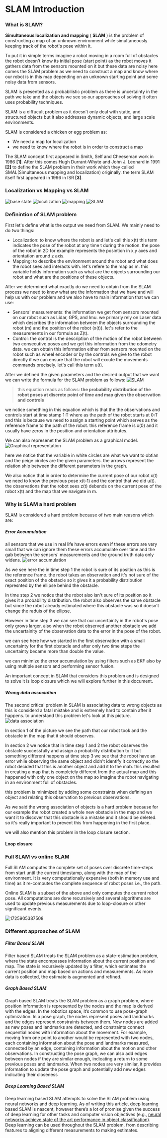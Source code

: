 # SLAM Introduction

### What is SLAM?

**Simultaneous localization and mapping** ( **SLAM** ) is the problem of constructing a map of an unknown environment while simultaneously keeping track of the robot's pose within it.

To put it in simple terms imagine a robot moving in a room full of obstacles the robot doesn't know its initial pose (start point) as the robot moves it gathers data from the sensors mounted on it but these data are noisy here comes the SLAM problem as we need to construct a map and know where our robot is in this map depending on an unknown starting point and some noisy data from sensors.

SLAM is presented as a probabilistic problem as there is uncertainty in the path we take and the objects we see so our approaches of solving it often uses probability techniques.

SLAM is a diffucult problem as it doesn't only deal with static, and structured objects but it also addresses dynamic objects, and large scale environments.

SLAM is considered a chicken or egg problem as:

* We need a map for localization
* we need to know where the robot is in order to construct a map

The SLAM concept first appeared in Smith, Self and Cheeseman work in 1986 **[1]**. After this comes Hugh Durrant-Whyte and John J. Leonard in 1991 **[2]** to define the SLAM problem in their work which they called SMAL(Simultaneous mapping and localization) originally. the term SLAM itself first appeared in 1996 in ISR **[3]**.

### Localization vs Mapping vs SLAM

![base state](image/base_state.png)
![localization](image/Localization.png)
![mapping](image/mapping.png)
![SLAM](image/SLAM.png)

### Definintion of SLAM problem

First let's define what is the output we need from SLAM. We mainly need to do two things:

* Localization: to know where the robot is and let's call this x(t) this term indicates the pose of the robot at any time t during the motion. the pose of the robot in 2D for example represents the posintion in x,y axes and orientation around z axis.
* Mapping: to describe the environment around the robot and what does the robot sees and interacts with. let's refere to the map as m. this variable holds information such as what are the objects surrounding our robot and what are the positions of these objects.

After we determined what exactly do we need to obtain from the SLAM process we need to know what are the information that we have and will help us with our problem and we also have to main information that we can use:

* Sensors' measurements: the information we get from sensors mounted on our robot such as Lidar, GPS, and Imu. we primarly rely on Laser data which describes the information between the objects surrounding the robot (m) and the position of the robot (x(t)). let's refer to the measurements in our formula as Z(t).
* Control: the control is the description of the motion of the robot between two consecutive poses and we get this information from the odometry data. we can obtain this information either from sensors mounted on the robot such as wheel encoder or by the controls we give to the robot directly if we can ensure that the robot will excute the movements commands precisely. let's call this term u(t).

After we defined the given parameters and the desired output that we want we can write the formula for the SLAM problem as follows:
![SLAM](image/SLAM_formula.png)

> this equation reads as follows: **the probability distribution of the robot poses at discrete point of time and map given the observation and controls**

we notice something in this equation which is that the the observations and controls start at time stamp 1:T where as the path of the robot starts at 0:T and this is because we need to assign a starting point which serves as the reference frame to the path of the robot. this reference frame is x(0) and it usually have zeros in the position and orientation attributes.

We can also represenet the SLAM problem as a graphical model.
![Graphical representation](image/Graphical_representation.png)

here we notice that the variable in white circles are what we want to obtian and the peige circles are the given parameters. the arrows represent the relation ship between the different parameters in the graph.

We also notice that in order to determine the current pose of our robot x(t) we need to know the previous pose x(t-1) and the control that we did u(t). the observations that the robot sees z(t) debends on the current pose of the robot x(t) and the map that we navigate in m.

### Why is SLAM a hard problem

SLAM is considered a hard problem because of two main reasons which are:

##### Error Accumulation

all sensors that we use in real life have errors even if these errors are very small that we can ignore them these errors accumulate over time and the gab between the sensors' measurements and the ground truth data only widens.
![error accumulation](image/error_accumulation.png)

As we see here the in time step 1 the robot is sure of its position as this is the reference frame. the robot takes an observation and it's not sure of the exact position of the obstacle so it gives it a probability distribution represnted by the ellipse behind the obstacle.

In time step 2 we notice that the robot also isn't sure of its position so it gives it a probability distribution. the robot also observes the same obstacle but since the robot already estimated where this obstacle was so it doesn't change the raduis of the ellipse.

However in time step 3 we can see that our uncertainty in the robot's pose only grows larger. also when the robot observed another obstacle we add the uncertainity of the observation data to the error in the pose of the robot.

we can see here how we started in the first observation with a small uncertainty for the first obstacle and after only two time steps the uncertainty became more than double the value.

we can minimize the error accumulation by using filters such as EKF also by using multiple sensors and performing sensor fusion.

An important concept in SLAM that considers this problem and is designed to solve it is loop closure which we will explore further in this document.

##### Wrong data association

The second critical problem in SLAM is associating data to wrong objects as this is considerd a fatal mistake and is extremely hard to contain after it happens. to understand this problem let's look at this picture.
![data association](image/data_association.png)

In section 1 of the picture we see the path that our robot took and the obstacle in the map that it should observes.

In section 2 we notice that in time step 1 and 2 the robot observes the obstacle successfully and assign a probability distribution to it but something different happens at time step 3 we see that the robot have an error while observing the same object and didn't identify it correctly so the robot decided that this is another object and add it to the mab. this resulted in creating a map that is completely different from the actual map and this happened with only one object on the map so imagine the robot navigating in an environment full of obstacles.

this problem is minimized by adding some constraints when defining an object and relating this observation to previous observations. 

As we said the wrong association of objects is a hard problem because for our example the robot created a whole new obstacle in the map and we want it to discover that this obstacle is a mistake and it should be deleted. so it's really important to prevent this from happening in the first place. 

we will also mention this problem in the loop closure section.

#### Loop closure


### Full SLAM vs online SLAM

Full SLAM computes the complete set of poses over discrete time-steps
 from start until the current timestamp, along with the map of the
environment. It is very computationally expensive (both in memory use
and time) as it re-computes the complete sequence of robot poses i.e.,
the path.

Online SLAM is a subset of the above and only computes the current
robot pose. All computations are done recursively and several algorithms
 are used to update previous measurements due to loop-closure or other
significant events.

![1725905387508](image/README/1725905387508.png)

### Different approaches of SLAM

##### Filter Based SLAM

Filter based SLAM treats the SLAM problem as a state-estimation problem, where
 the state encompasses information about the current position and map.
The state is recursively updated by a filter, which estimates the
current position and map based on actions and measurements. As more data
 is collected, the estimate is augmented and refined.

##### Graph Based SLAM

Graph
 based SLAM treats the SLAM problem as a graph problem, where position
information is represented by the nodes and the map is derived with the
edges. In the robotics space, it’s common to use pose-graph
optimization. In a pose graph, the nodes represent poses and landmarks
and the edges represent constraints between them. New nodes are added as
 new poses and landmarks are detected, and constraints connect
sequential nodes with information about the movement. For example,
moving from one point to another would be represented with two nodes,
each containing information about the pose and landmarks measured,
connected by an edge, containing information about the motion and other
observations. In constructing the pose graph, we can also add edges
between nodes if they are similar enough, indicating a return to some
previous poses and landmarks. When two nodes are very similar, it
provides information to update the pose graph and potentially add new
edges indicating their closeness

##### Deep Learning Based SLAM

Deep
 learning based SLAM attempts to solve the SLAM problem using neural
networks and deep learning. As of writing this article, deep learning
based SLAM is nascent, however there’s a lot of promise given the
success of deep learning for other tasks and computer vision objectives
(e.g., [neural networks achieve state of the art performance in object classification](https://proceedings.neurips.cc/paper_files/paper/2012/file/c399862d3b9d6b76c8436e924a68c45b-Paper.pdf)).
 Deep learning can be used throughout the SLAM problem, from describing
features to aligning different measurements to making estimates.
